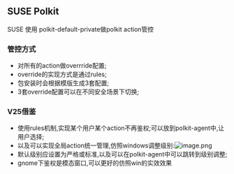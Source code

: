 ## SUSE Polkit

SUSE 使用 polkit-default-private做polkit action管控

### 管控方式

* 对所有的action做overrride配置;
* override的实现方式是通过rules;
* 包安装时会根据模版生成3套配置;
* 3套override配置可以在不同安全场景下切换;

### V25借鉴

* 使用rules机制,实现某个用户某个action不再鉴权;可以放到polkit-agent中,让用户选择;
* 以及可以实现全局action统一管理,仿照windows调整级别:![image.png](https://cdn.jsdelivr.net/gh/KT-lcz/note-gen-image-sync@main/2025-06/4f4f94a1-6aa5-4da6-a192-026e33ede01d.png)
* 默认级别应设置为严格或标准,以及可以在polkit-agent中可以跳转到级别调整;
* gnome下鉴权是模态窗口,可以更好的仿照win的实效效果
